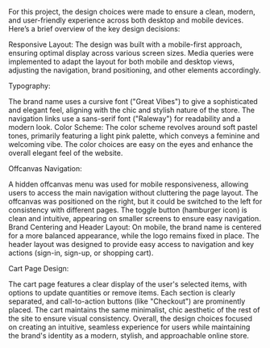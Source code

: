For this project, the design choices were made to ensure a clean, modern, and user-friendly experience across both desktop and mobile devices. Here’s a brief overview of the key design decisions:

Responsive Layout: The design was built with a mobile-first approach, ensuring optimal display across various screen sizes. Media queries were implemented to adapt the layout for both mobile and desktop views, adjusting the navigation, brand positioning, and other elements accordingly.

Typography:

The brand name uses a cursive font ("Great Vibes") to give a sophisticated and elegant feel, aligning with the chic and stylish nature of the store.
The navigation links use a sans-serif font ("Raleway") for readability and a modern look.
Color Scheme: The color scheme revolves around soft pastel tones, primarily featuring a light pink palette, which conveys a feminine and welcoming vibe. The color choices are easy on the eyes and enhance the overall elegant feel of the website.

Offcanvas Navigation:

A hidden offcanvas menu was used for mobile responsiveness, allowing users to access the main navigation without cluttering the page layout. The offcanvas was positioned on the right, but it could be switched to the left for consistency with different pages.
The toggle button (hamburger icon) is clean and intuitive, appearing on smaller screens to ensure easy navigation.
Brand Centering and Header Layout: On mobile, the brand name is centered for a more balanced appearance, while the logo remains fixed in place. The header layout was designed to provide easy access to navigation and key actions (sign-in, sign-up, or shopping cart).

Cart Page Design:

The cart page features a clear display of the user's selected items, with options to update quantities or remove items. Each section is clearly separated, and call-to-action buttons (like "Checkout") are prominently placed.
The cart maintains the same minimalist, chic aesthetic of the rest of the site to ensure visual consistency.
Overall, the design choices focused on creating an intuitive, seamless experience for users while maintaining the brand's identity as a modern, stylish, and approachable online store.

